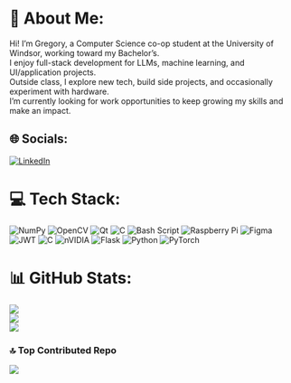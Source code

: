# 💫 About Me:
Hi! I’m Gregory, a Computer Science co-op student at the University of Windsor, working toward my Bachelor’s. <br>I enjoy full-stack development for LLMs, machine learning, and UI/application projects. <br>Outside class, I explore new tech, build side projects, and occasionally experiment with hardware. <br>I’m currently looking for work opportunities to keep growing my skills and make an impact.


## 🌐 Socials:
[![LinkedIn](https://img.shields.io/badge/LinkedIn-%230077B5.svg?logo=linkedin&logoColor=white)](https://linkedin.com/in/gregory-eloi-166092331) 

# 💻 Tech Stack:
![NumPy](https://img.shields.io/badge/numpy-%23013243.svg?style=flat&logo=numpy&logoColor=white) ![OpenCV](https://img.shields.io/badge/opencv-%23white.svg?style=flat&logo=opencv&logoColor=white) ![Qt](https://img.shields.io/badge/Qt-%23217346.svg?style=flat&logo=Qt&logoColor=white) ![C](https://img.shields.io/badge/c-%2300599C.svg?style=flat&logo=c&logoColor=white) ![Bash Script](https://img.shields.io/badge/bash_script-%23121011.svg?style=flat&logo=gnu-bash&logoColor=white) ![Raspberry Pi](https://img.shields.io/badge/-Raspberry_Pi-C51A4A?style=flat&logo=Raspberry-Pi) ![Figma](https://img.shields.io/badge/figma-%23F24E1E.svg?style=flat&logo=figma&logoColor=white) ![JWT](https://img.shields.io/badge/JWT-black?style=flat&logo=JSON%20web%20tokens) ![C](https://img.shields.io/badge/c-%2300599C.svg?style=flat&logo=c&logoColor=white) ![nVIDIA](https://img.shields.io/badge/cuda-000000.svg?style=flat&logo=nVIDIA&logoColor=green) ![Flask](https://img.shields.io/badge/flask-%23000.svg?style=flat&logo=flask&logoColor=white) ![Python](https://img.shields.io/badge/python-3670A0?style=flat&logo=python&logoColor=ffdd54) ![PyTorch](https://img.shields.io/badge/PyTorch-%23EE4C2C.svg?style=flat&logo=PyTorch&logoColor=white)
# 📊 GitHub Stats:
![](https://github-readme-stats.vercel.app/api?username=HalfasleepDev&theme=nightowl&hide_border=false&include_all_commits=true&count_private=false&hide_rank=true)<br/>
![](https://nirzak-streak-stats.vercel.app/?user=HalfasleepDev&theme=nightowl&hide_border=false)<br/>
![](https://github-readme-stats.vercel.app/api/top-langs/?username=HalfasleepDev&theme=nightowl&hide_border=false&include_all_commits=true&count_private=false&layout=compact)

### 🔝 Top Contributed Repo
![](https://github-contributor-stats.vercel.app/api?username=HalfasleepDev&limit=5&theme=dark&combine_all_yearly_contributions=true)

